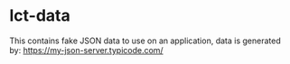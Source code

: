 # lct-data
This contains fake JSON data to use on an application, data is generated by: https://my-json-server.typicode.com/
